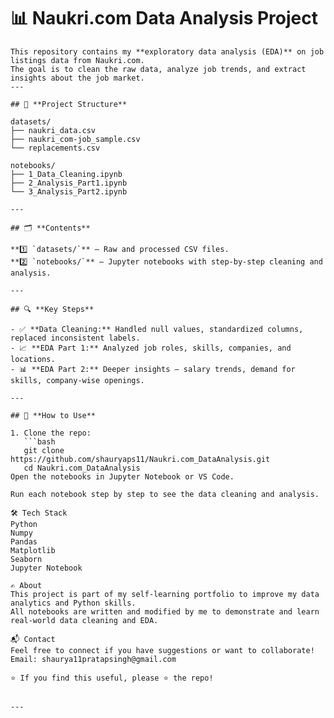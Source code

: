 # 📊 Naukri.com Data Analysis Project
```
This repository contains my **exploratory data analysis (EDA)** on job listings data from Naukri.com.  
The goal is to clean the raw data, analyze job trends, and extract insights about the job market.
---

## 📁 **Project Structure**

datasets/
├── naukri_data.csv
├── naukri_com-job_sample.csv
└── replacements.csv

notebooks/
├── 1_Data_Cleaning.ipynb
├── 2_Analysis_Part1.ipynb
└── 3_Analysis_Part2.ipynb

---

## 🗂️ **Contents**

**1️⃣ `datasets/`** — Raw and processed CSV files.  
**2️⃣ `notebooks/`** — Jupyter notebooks with step-by-step cleaning and analysis.

---

## 🔍 **Key Steps**

- ✅ **Data Cleaning:** Handled null values, standardized columns, replaced inconsistent labels.
- 📈 **EDA Part 1:** Analyzed job roles, skills, companies, and locations.
- 📊 **EDA Part 2:** Deeper insights — salary trends, demand for skills, company-wise openings.

---

## 🚀 **How to Use**

1. Clone the repo:  
   ```bash
   git clone https://github.com/shauryaps11/Naukri.com_DataAnalysis.git
   cd Naukri.com_DataAnalysis
Open the notebooks in Jupyter Notebook or VS Code.

Run each notebook step by step to see the data cleaning and analysis.

🛠️ Tech Stack
Python
Numpy
Pandas
Matplotlib
Seaborn
Jupyter Notebook

✍️ About
This project is part of my self-learning portfolio to improve my data analytics and Python skills.
All notebooks are written and modified by me to demonstrate and learn real-world data cleaning and EDA.

📬 Contact
Feel free to connect if you have suggestions or want to collaborate!
Email: shaurya11pratapsingh@gmail.com

⭐ If you find this useful, please ⭐️ the repo!


---
